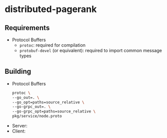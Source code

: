 # distributed-pagerank

## Requirements

- Protocol Buffers
  - `protoc`: required for compilation
  - `protobuf-devel` (or equivalent): required to import common message types

## Building

- Protocol Buffers
    ```bash
    protoc \
    --go_out=. \
    --go_opt=paths=source_relative \
    --go-grpc_out=. \
    --go-grpc_opt=paths=source_relative \
    pkg/service/node.proto
    ```
- Server:
- Client:
